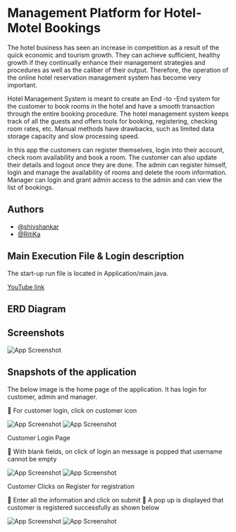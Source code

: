 
# Management Platform for Hotel-Motel Bookings


The hotel business has seen an increase in competition as a result of the quick economic and
tourism growth. They can achieve sufficient, healthy growth if they continually enhance their
management strategies and procedures as well as the caliber of their output. Therefore, the
operation of the online hotel reservation management system has become very important.

Hotel Management System is meant to create an End -to -End system for the customer to book
rooms in the hotel and have a smooth transaction through the entire booking procedure. The
hotel management system keeps track of all the guests and offers tools for booking, registering,
checking room rates, etc. Manual methods have drawbacks, such as limited data storage
capacity and slow processing speed.

In this app the customers can register themselves, login into their account, check room
availability and book a room. The customer can also update their details and logout once they
are done. The admin can register himself, login and manage the availability of rooms and delete
the room information. Manager can login and grant admin access to the admin and can view
the list of bookings.



## Authors

- [@shivshankar](https://www.github.com/shivshankar2996)
- [@RitiKa](https://www.github.com/Ririka77)




## Main Execution File & Login description

The start-up run file is located in Application/main.java.

[YouTube link](https://www.youtube.com/watch?v=7G0Ylp4fA-Y)

## ERD Diagram

## Screenshots

![App Screenshot](https://user-images.githubusercontent.com/112530146/211183943-78460bfb-2aba-4646-8193-fa90340bb677.png)




## Snapshots of the application

The below image is the home page of the application. It has login for customer,
admin and manager.

 For customer login, click on customer icon

![App Screenshot](https://user-images.githubusercontent.com/112530146/211183999-babee23d-3930-48a8-91e5-e716cc6b0acf.png)
![App Screenshot](https://user-images.githubusercontent.com/112530146/211184165-494d76d1-526c-4a93-aaaa-c286e0983346.png)


Customer Login Page

 With blank fields, on click of login an message is popped that username cannot be
empty

![App Screenshot](https://user-images.githubusercontent.com/112530146/211184029-c8809a41-097f-4b21-8897-5b47020ff6f7.png)
![App Screenshot](https://user-images.githubusercontent.com/112530146/211184047-02f0d3f1-b2d1-4c91-9fee-ccfe7e35f657.png)

Customer Clicks on Register for registration

 Enter all the information and click on submit
 A pop up is displayed that customer is registered successfully as shown
below

![App Screenshot](https://user-images.githubusercontent.com/112530146/211184076-ba7d3407-1b2e-4096-9255-66020504688a.png)
![App Screenshot](https://user-images.githubusercontent.com/112530146/211184102-42e8a637-c8a3-4d04-834c-6fdf2fdc919d.png)

